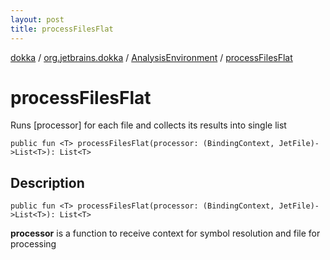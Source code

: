 ```yaml
---
layout: post
title: processFilesFlat
---
```

[dokka](../../index.md) / [org.jetbrains.dokka](../index.md) / [AnalysisEnvironment](index.md) / [processFilesFlat](processFilesFlat.md)

# processFilesFlat
Runs [processor] for each file and collects its results into single list
```
public fun <T> processFilesFlat(processor: (BindingContext, JetFile)->List<T>): List<T>
```
## Description
```
public fun <T> processFilesFlat(processor: (BindingContext, JetFile)->List<T>): List<T>
```


**processor**
is a function to receive context for symbol resolution and file for processing

